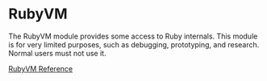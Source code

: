 # RubyVM

The RubyVM module provides some access to Ruby internals. This module is for
very limited purposes, such as debugging, prototyping, and research.  Normal
users must not use it.

[RubyVM Reference](https://ruby-doc.org/core-2.6/RubyVM.html)
